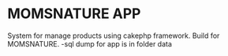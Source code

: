 # MOMSNATURE APP
System for manage products using cakephp framework. Build for MOMSNATURE.
-sql dump for app is in folder data